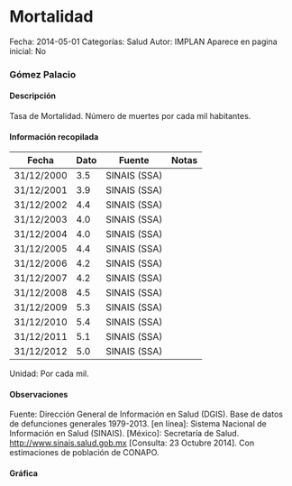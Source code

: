 Mortalidad
=====

Fecha: 2014-05-01
Categorías: Salud
Autor: IMPLAN
Aparece en pagina inicial: No

### Gómez Palacio

#### Descripción

Tasa de Mortalidad. Número de muertes por cada mil habitantes.

<!-- break -->

#### Información recopilada

<table class="table table-hover table-bordered matriz">
  <thead>
    <tr><th>Fecha</th><th>Dato</th><th>Fuente</th><th>Notas</th></tr>
  </thead>
  <tbody>
    <tr><td class="centrado">31/12/2000</td><td class="derecha">3.5</td><td>SINAIS (SSA)</td><td></td></tr>
    <tr><td class="centrado">31/12/2001</td><td class="derecha">3.9</td><td>SINAIS (SSA)</td><td></td></tr>
    <tr><td class="centrado">31/12/2002</td><td class="derecha">4.4</td><td>SINAIS (SSA)</td><td></td></tr>
    <tr><td class="centrado">31/12/2003</td><td class="derecha">4.0</td><td>SINAIS (SSA)</td><td></td></tr>
    <tr><td class="centrado">31/12/2004</td><td class="derecha">4.0</td><td>SINAIS (SSA)</td><td></td></tr>
    <tr><td class="centrado">31/12/2005</td><td class="derecha">4.4</td><td>SINAIS (SSA)</td><td></td></tr>
    <tr><td class="centrado">31/12/2006</td><td class="derecha">4.2</td><td>SINAIS (SSA)</td><td></td></tr>
    <tr><td class="centrado">31/12/2007</td><td class="derecha">4.2</td><td>SINAIS (SSA)</td><td></td></tr>
    <tr><td class="centrado">31/12/2008</td><td class="derecha">4.5</td><td>SINAIS (SSA)</td><td></td></tr>
    <tr><td class="centrado">31/12/2009</td><td class="derecha">5.3</td><td>SINAIS (SSA)</td><td></td></tr>
    <tr><td class="centrado">31/12/2010</td><td class="derecha">5.4</td><td>SINAIS (SSA)</td><td></td></tr>
    <tr><td class="centrado">31/12/2011</td><td class="derecha">5.1</td><td>SINAIS (SSA)</td><td></td></tr>
    <tr><td class="centrado">31/12/2012</td><td class="derecha">5.0</td><td>SINAIS (SSA)</td><td></td></tr>
  </tbody>
</table>

Unidad: Por cada mil.

#### Observaciones

Fuente: Dirección General de Información en Salud (DGIS). Base de datos de defunciones generales 1979-2013. [en línea]: Sistema Nacional de Información en Salud (SINAIS). [México]: Secretaría de Salud. <http://www.sinais.salud.gob.mx> [Consulta: 23 Octubre 2014]. Con estimaciones de población de CONAPO.

#### Gráfica

<div id="graficaDatos" class="grafica"></div>
<script>
  // Gráfica
  if (typeof vargraficaDatos === 'undefined') {
    vargraficaDatos = Morris.Line({
      element: 'graficaDatos',
      data: [{ fecha: '2000-12-31', dato: 3.5000 },{ fecha: '2001-12-31', dato: 3.9000 },{ fecha: '2002-12-31', dato: 4.4000 },{ fecha: '2003-12-31', dato: 4.0000 },{ fecha: '2004-12-31', dato: 4.0000 },{ fecha: '2005-12-31', dato: 4.4000 },{ fecha: '2006-12-31', dato: 4.2000 },{ fecha: '2007-12-31', dato: 4.2000 },{ fecha: '2008-12-31', dato: 4.5000 },{ fecha: '2009-12-31', dato: 5.3000 },{ fecha: '2010-12-31', dato: 5.4000 },{ fecha: '2011-12-31', dato: 5.1000 },{ fecha: '2012-12-31', dato: 5.0000 }],
      xkey: 'fecha',
      ykeys: ['dato'],
      labels: ['Dato'],
      lineColors: ['#FF5B02'],
      xLabelFormat: function(d) { return d.getDate()+'/'+(d.getMonth()+1)+'/'+d.getFullYear(); },
      dateFormat: function(ts) { var d = new Date(ts); return d.getDate() + '/' + (d.getMonth() + 1) + '/' + d.getFullYear(); }
    });
  }
</script>
